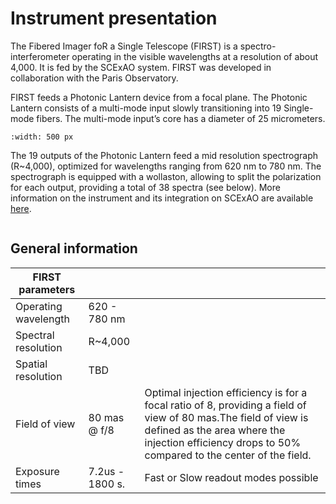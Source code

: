 # Instrument presentation

The Fibered Imager foR a Single Telescope (FIRST) is a spectro-interferometer operating in the visible wavelengths at a resolution of about 4,000. It is fed by the SCExAO system. FIRST was developed in collaboration with the Paris Observatory.

FIRST feeds a Photonic Lantern device from a focal plane. The Photonic Lantern consists of a multi-mode input slowly transitioning into 19 Single-mode fibers. The multi-mode input’s core has a diameter of 25 micrometers. 

```{image} PL_img_hardware.png
:width: 500 px
```

The 19 outputs of the Photonic Lantern feed a mid resolution spectrograph (R~4,000), optimized for wavelengths ranging from 620 nm to 780 nm. The spectrograph is equipped with a wollaston, allowing to split the polarization for each output, providing a total of 38 spectra (see below). More information on the instrument and its integration on SCExAO are available [here](https://arxiv.org/abs/2407.15412).

```{image} Betelgeuse_mean_img.png
```

## General information

| FIRST parameters |  |  |
| - | - | - |
| Operating wavelength | 620 - 780 nm |  |
| Spectral resolution | R~4,000 |  |
| Spatial resolution | TBD |  |
| Field of view | 80 mas @ f/8 | Optimal injection efficiency is for a focal ratio of 8, providing a field of view of 80 mas.The field of view is defined as the area where the injection efficiency drops to 50% compared to the center of the field. |
| Exposure times | 7.2us - 1800 s. | Fast or Slow readout modes possible |